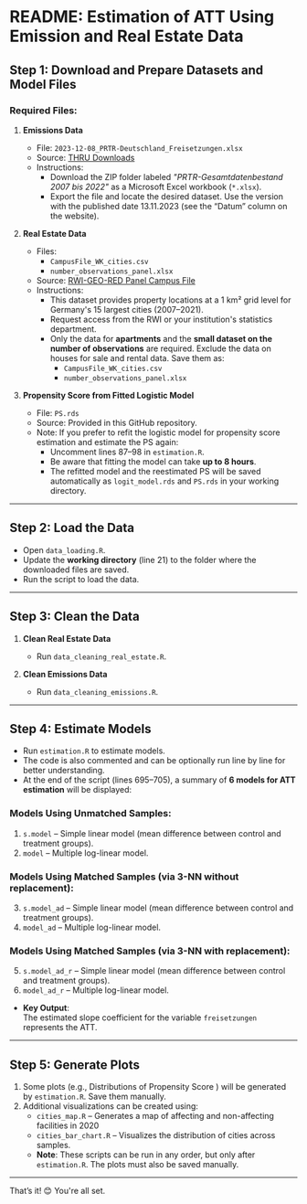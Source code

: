 
# README: Estimation of ATT Using Emission and Real Estate Data

## Step 1: Download and Prepare Datasets and Model Files

### Required Files:
1. **Emissions Data**  
   - File: `2023-12-08_PRTR-Deutschland_Freisetzungen.xlsx`  
   - Source: [THRU Downloads](https://thru.de/downloads)  
   - Instructions:  
     - Download the ZIP folder labeled *"PRTR-Gesamtdatenbestand 2007 bis 2022"* as a Microsoft Excel workbook (`*.xlsx`).  
     - Export the file and locate the desired dataset. Use the version with the published date 13.11.2023 (see the “Datum” column on the website).

2. **Real Estate Data**  
   - Files:  
     - `CampusFile_WK_cities.csv`  
     - `number_observations_panel.xlsx`  
   - Source: [RWI-GEO-RED Panel Campus File](https://www.rwi-essen.de/forschung-beratung/weitere/forschungsdatenzentrum-ruhr/datenangebot/rwi-geo-red-real-estate-data)  
   - Instructions:  
     - This dataset provides property locations at a 1 km² grid level for Germany's 15 largest cities (2007–2021).  
     - Request access from the RWI or your institution's statistics department.  
     - Only the data for **apartments** and the **small dataset on the number of observations** are required. Exclude the data on houses for sale and rental data. Save them as:  
       - `CampusFile_WK_cities.csv`  
       - `number_observations_panel.xlsx`

3. **Propensity Score from Fitted Logistic Model**  
   - File: `PS.rds`  
   - Source: Provided in this GitHub repository.  
   - Note: If you prefer to refit the logistic model for propensity score estimation and estimate the PS again:  
     - Uncomment lines 87–98 in `estimation.R`.  
     - Be aware that fitting the model can take **up to 8 hours**.  
     - The refitted model and the reestimated PS will be saved automatically as `logit_model.rds` and `PS.rds` in your working directory.

---

## Step 2: Load the Data
- Open `data_loading.R`.  
- Update the **working directory** (line 21) to the folder where the downloaded files are saved.  
- Run the script to load the data.

---

## Step 3: Clean the Data
1. **Clean Real Estate Data**  
   - Run `data_cleaning_real_estate.R`.  

2. **Clean Emissions Data**  
   - Run `data_cleaning_emissions.R`.  

---

## Step 4: Estimate Models
- Run `estimation.R` to estimate models.
- The code is also commented and can be optionally run line by line for better understanding. 
- At the end of the script (lines 695–705), a summary of **6 models for ATT estimation** will be displayed:

### Models Using Unmatched Samples:
1. `s.model` – Simple linear model (mean difference between control and treatment groups).  
2. `model` – Multiple log-linear model.

### Models Using Matched Samples (via 3-NN without replacement):
3. `s.model_ad` – Simple linear model (mean difference between control and treatment groups).  
4. `model_ad` – Multiple log-linear model.

### Models Using Matched Samples (via 3-NN with replacement):
5. `s.model_ad_r` – Simple linear model (mean difference between control and treatment groups).  
6. `model_ad_r` – Multiple log-linear model.

- **Key Output**:  
  The estimated slope coefficient for the variable `freisetzungen` represents the ATT.  

---

## Step 5: Generate Plots
1. Some plots (e.g., Distributions of Propensity Score ) will be generated by `estimation.R`. Save them manually.  
2. Additional visualizations can be created using:  
   - `cities_map.R` – Generates a map of affecting and non-affecting facilities in 2020  
   - `cities_bar_chart.R` – Visualizes the distribution of cities across samples.  
   - **Note**: These scripts can be run in any order, but only after `estimation.R`. The plots must also be saved manually.

---

That’s it! 😊 You're all set.
